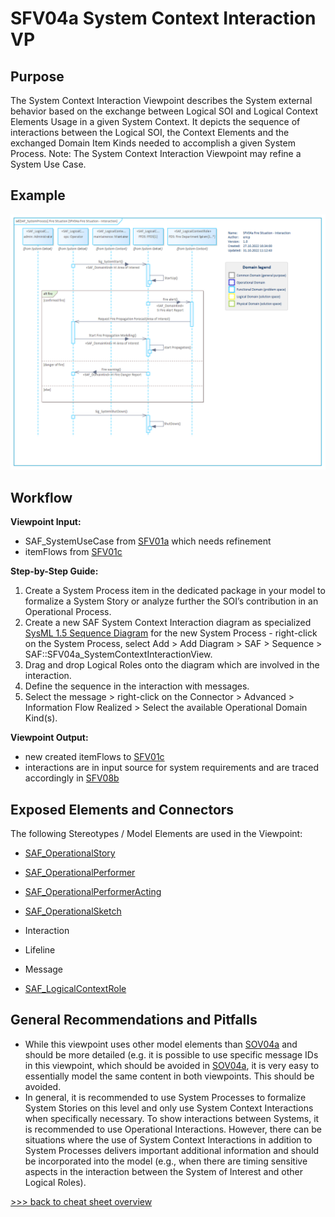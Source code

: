 # SFV04a System Context Interaction VP

## Purpose
The System Context Interaction Viewpoint describes the System external behavior based on the exchange between Logical SOI and Logical Context Elements Usage in a given System Context. It depicts the sequence of interactions between the Logical SOI, the Context Elements and the exchanged Domain Item Kinds needed to accomplish a given System Process. Note: The System Context Interaction Viewpoint may refine a System Use Case.

## Example
![SFV04a](../pics/SFV04a-example.png)

## Workflow
**Viewpoint Input:**
* SAF_SystemUseCase from [SFV01a](System-Use-Case-Viewpoint.md) which needs refinement
* itemFlows from [SFV01c](System-Context-Exchange-Viewpoint.md)

**Step-by-Step Guide:**
1.	Create a System Process item in the dedicated package in your model to formalize a System Story or analyze further the SOI’s contribution in an Operational Process.
2.	Create a new SAF System Context Interaction diagram as specialized [SysML 1.5 Sequence Diagram](https://sparxsystems.com/enterprise_architect_user_guide/16.1/modeling_languages/sysml-seq-diagram.html) for the new System Process - right-click on the System Process, select Add > Add Diagram > SAF > Sequence > SAF::SFV04a_SystemContextInteractionView.
3.	Drag and drop Logical Roles onto the diagram which are involved in the interaction.
4.	Define the sequence in the interaction with messages.
5.	Select the message > right-click on the Connector > Advanced > Information Flow Realized > Select the available Operational Domain Kind(s).

**Viewpoint Output:**
* new created itemFlows to [SFV01c](System-Context-Exchange-Viewpoint.md)
* interactions are in input source for system requirements and are traced accordingly in [SFV08b](System-Requirement-Traceability-Viewpoint.md)

## Exposed Elements and Connectors
The following Stereotypes / Model Elements are used in the Viewpoint:
* [SAF_OperationalStory](https://github.com/GfSE/SAF-Specification/blob/TdSE2023/stereotypes.md#SAF_OperationalStory)
* [SAF_OperationalPerformer](https://github.com/GfSE/SAF-Specification/blob/TdSE2023/stereotypes.md#SAF_OperationalPerformer)
* [SAF_OperationalPerformerActing](https://github.com/GfSE/SAF-Specification/blob/TdSE2023/stereotypes.md#SAF_OperationalPerformerActing)
* [SAF_OperationalSketch](https://github.com/GfSE/SAF-Specification/blob/TdSE2023/stereotypes.md#SAF_OperationalSketch)

* Interaction
* Lifeline
* Message
* [SAF_LogicalContextRole](https://github.com/GfSE/SAF-Specification/blob/TdSE2023/stereotypes.md#SAF_LogicalContextRole)

## General Recommendations and Pitfalls
* While this viewpoint uses other model elements than [SOV04a](Operational-Interaction-Viewpoint.md) and should be more detailed (e.g. it is possible to use specific message IDs in this viewpoint, which should be avoided in [SOV04a](Operational-Interaction-Viewpoint.md), it is very easy to essentially model the same content in both viewpoints. This should be avoided.
* In general, it is recommended to use System Processes to formalize System Stories on this level and only use System Context Interactions when specifically necessary. To show interactions between Systems, it is recommended to use Operational Interactions. However, there can be situations where the use of System Context Interactions in addition to System Processes delivers important additional information and should be incorporated into the model (e.g., when there are timing sensitive aspects in the interaction between the System of Interest and other Logical Roles).

[>>> back to cheat sheet overview](../CheatSheet.md)
